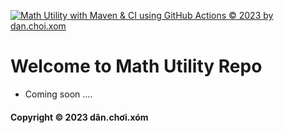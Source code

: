 [![Math Utility with Maven & CI using GitHub Actions © 2023 by dan.choi.xom](https://github.com/tinnguyentrung962k/math-util-mvn-se1738/actions/workflows/math-util-ci.yml/badge.svg)](https://github.com/tinnguyentrung962k/math-util-mvn-se1738/actions/workflows/math-util-ci.yml)
# Welcome to Math Utility Repo
* Coming soon ....
#### Copyright &#169; 2023 dân.chơi.xóm 